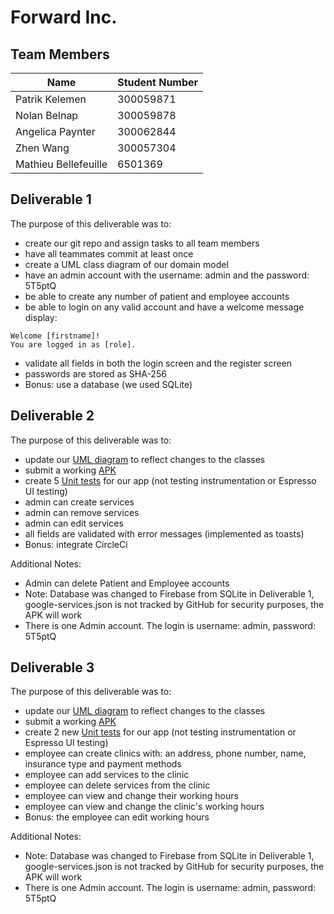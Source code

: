 # Forward Inc.

## Team Members

| Name | Student Number |
| --- | --- |
| Patrik Kelemen | 300059871 |
| Nolan Belnap | 300059878 |
| Angelica Paynter | 300062844 |
| Zhen Wang | 300057304 |
| Mathieu Bellefeuille | 6501369 |


## Deliverable 1

The purpose of this deliverable was to: 

- create our git repo and assign tasks to all team members
- have all teammates commit at least once
- create a UML class diagram of our domain model
- have an admin account with the username: admin and the password: 5T5ptQ
- be able to create any number of patient and employee accounts
- be able to login on any valid account and have a welcome message display: 
```
Welcome [firstname]!
You are logged in as [role].
```
- validate all fields in both the login screen and the register screen
- passwords are stored as SHA-256
- Bonus: use a database (we used SQLite)

## Deliverable 2

The purpose of this deliverable was to:

- update our [UML diagram](https://github.com/professor-forward/project-lab01-variable/tree/f/deliverable02/UML/uml_delv2.png) to reflect changes to the classes
- submit a working [APK](https://github.com/professor-forward/project-lab01-variable/tree/f/deliverable02/APK/)
- create 5 [Unit tests](https://github.com/professor-forward/project-lab01-variable/tree/f/deliverable02/app/p1-master/app/src/androidTest/java/com/uottawa/project) for our app (not testing instrumentation or Espresso UI testing)
- admin can create services
- admin can remove services
- admin can edit services
- all fields are validated with error messages (implemented as toasts)
- Bonus: integrate CircleCi


Additional Notes:

- Admin can delete Patient and Employee accounts
- Note: Database was changed to Firebase from SQLite in Deliverable 1, google-services.json is not tracked by GitHub for security purposes, the APK will work 
- There is one Admin account. The login is username: admin, password: 5T5ptQ

## Deliverable 3

The purpose of this deliverable was to:

- update our [UML diagram](https://github.com/professor-forward/project-lab01-variable/tree/f/deliverable02/UML/) to reflect changes to the classes
- submit a working [APK](https://github.com/professor-forward/project-lab01-variable/tree/f/deliverable02/APK/)
- create 2 new [Unit tests](https://github.com/professor-forward/project-lab01-variable/tree/f/deliverable02/app/p1-master/app/src/androidTest/java/com/uottawa/project) for our app (not testing instrumentation or Espresso UI testing)
- employee can create clinics with: an address, phone number, name, insurance type and payment methods
- employee can add services to the clinic
- employee can delete services from the clinic
- employee can view and change their working hours
- employee can view and change the clinic's working hours
- Bonus: the employee can edit working hours

Additional Notes:
- Note: Database was changed to Firebase from SQLite in Deliverable 1, google-services.json is not tracked by GitHub for security purposes, the APK will work 
- There is one Admin account. The login is username: admin, password: 5T5ptQ
